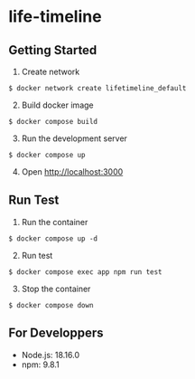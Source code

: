 # life-timeline

## Getting Started

1. Create network

```console
$ docker network create lifetimeline_default
```

2. Build docker image

```console
$ docker compose build
```

3. Run the development server

```consle
$ docker compose up
```

4. Open [http://localhost:3000](http://localhost:3000)

## Run Test

1. Run the container

```console
$ docker compose up -d
```

2. Run test

```console
$ docker compose exec app npm run test
```

3. Stop the container

```console
$ docker compose down
```

## For Developpers

- Node.js: 18.16.0
- npm: 9.8.1
